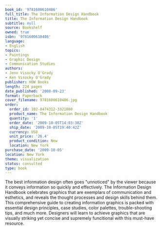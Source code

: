 ```yaml
---
book_id: '9781600610486'
full_title: The Information Design Handbook
title: The Information Design Handbook
subtitle: null
source: Bookshelf
owned: true
isbn: '9781600610486'
language:
- English
topics:
- Paintings
- Graphic Design
- Communication Studies
authors:
- Jenn Visocky O'Grady
- Ken Visocky O'Grady
publisher: HOW Books
length: 224 pages
date_published: '2008-09-23'
format: Paperback
cover_filename: 9781600610486.jpg
order:
  order_id: 102-8474312-3321860
  product_name: The Information Design Handbook
  quantity: '1'
  order_date: '2009-10-05T14:03:38Z'
  ship_date: '2009-10-05T19:40:42Z'
  currency: USD
  unit_price: '26.4'
  product_condition: New
  location: New York
purchase_date: '2009-10-05'
location: New York
theme: visualization
status: consulted
type: book
---
```

The best information design often goes "unnoticed" by the viewer because it conveys information so quickly and effectively. The Information Design Handbook celebrates graphics that are exemplars of communication and esthetics, and reveals the thought processes and design skills behind them. This comprehensive guide to creating information graphics is packed with essential design principles, case studies, color palettes, trouble-shooting tips, and much more. Designers will learn to achieve graphics that are visually striking yet concise and supremely funcitional with this must-have resource.
